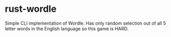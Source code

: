 # rust-wordle

Simple CLI implementation of Wordle. Has only random selection out of all 5 letter words in the English language so this game is HARD.
